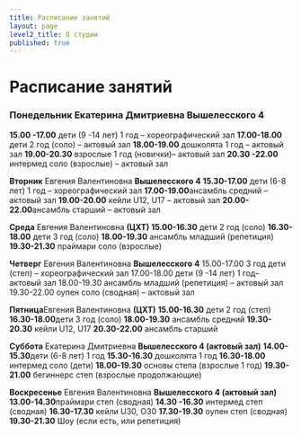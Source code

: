 ```yaml
---
title: Расписание занятий
layout: page
level2_title: О студии
published: true
---
```





# Расписание занятий
### **Понедельник** Екатерина Дмитриевна **Вышелесского 4**
**15.00 -17.00** дети (9 -14 лет) 1 год – хореографический зал 
**17.00-18.00** дети 2 год (соло) – актовый зал 
**18.00-19.00** дошколята 1 год – актовый зал
**19.00-20.30** взрослые 1 год (новички)– актовый зал 
**20.30 -22.00** интермед соло (взрослые) – актовый зал




**Вторник** Евгения Валентиновна **Вышелесского 4**
**15.30-17.00** дети (6-8 лет) 1 год – хореографический зал
**17.00-19.00**ансамбль средний – актовый зал
**19.00-20.00** кейли U12, U17 – актовый зал
**20.00-22.00**ансамбль старший – актовый зал

**Среда** Евгения Валентиновна **(ЦХТ)**
**15.00-16.30** дети 2 год (соло)
**16.30-18.00** дети 3 год (соло)
**18.00-19.30** ансамбль младший (репетиция)
**19.30-21.30** праймари соло (взрослые)

**Четверг** Евгения Валентиновна **Вышелесского 4**
15.00-17.00 3 год дети (степ) – хореографический зал
17.00-18.00 дети (9 -14 лет) 1 год– актовый зал
18.00-19.30 ансамбль младший (репетиция) – актовый зал
19.30-22.00 оупен соло (сводная) – актовый зал

**Пятница**Евгения Валентиновна **(ЦХТ)**
**15.00-16.30** дети 2 год (степ)
**16.30-18.00**дети 3 год (соло)
**18.00-19.30** ансамбль средний
**19.30-20.30** кейли U12, U17
**20.30-22.00** ансамбль старший

**Суббота** Екатерина Дмитриевна **Вышелесского 4 (актовый зал)**
**14.00-15.30**дети (6-8 лет) 1 год
**15.30-16.30** дошколята 1 год
**16.30-18.00** интермед соло (дети) 
**18.00-19.30** основы степа (взрослые 1 год)
**19.30-21.00** бегиннерс степ (взрослые продолжающие)

**Воскресенье** Евгения Валентиновна **Вышелесского 4 (актовый зал)**
**13.00-14.30**праймари степ (сводная)
**14.30 -16.30** интермед степ (сводная)
**16.30-17.30** кейли U30, O30
**17.30-19.30** оупен степ (сводная)
**19.30-21.30** Шоу (если есть, или репетиция)
